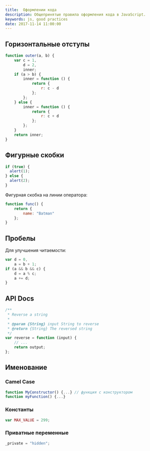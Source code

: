 ```yaml
---
title:  Оформлении кода
description: Общепринятые правила оформления кода в JavaScript.
keywords: js, good practices
date: 2017-11-14 11:00:00
---
```


## Горизонтальные отступы

```js
function outer(a, b) {
    var c = 1,
        d = 2,
        inner;
    if (a > b) {
        inner = function () {
            return {
                r: c - d
            };
        };
    } else {
        inner = function () {
            return {
                r: c + d
            };
        };
    }
    return inner;
}
```

## Фигурные скобки

```js
if (true) {
  alert(1);
} else {
  alert(2);
}
```

Фигурная скобка на линии оператора:

```js
function func() {
    return {
        name: "Batman"
    };
}
```

## Пробелы 

Для улучшения читаемости:

```js
var d = 0,
    a = b + 1;
if (a && b && c) {
    d = a % c;
    a += d;
}
```

## API Docs

```js
/**
 * Reverse a string
 *
 * @param {String} input String to reverse
 * @return {String} The reversed string
 */
var reverse = function (input) {
    // ...
    return output;
};
```

## Именование

### Camel Case 

```js
function MyConstructor() {...} // функция с конструктором
function myFunction() {...}
```

### Константы 

```js
var MAX_VALUE = 299;
```

### Приватные переменные

```js
_private = "hidden";
```